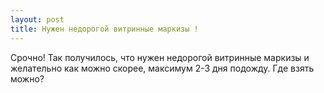```yaml
---
layout: post 
title: Нужен недорогой витринные маркизы ! 
--- 
```

Срочно! Так получилось, что нужен недорогой витринные маркизы и желательно как можно скорее, максимум 2-3 дня подожду. Где взять можно?